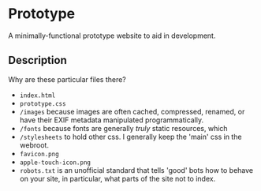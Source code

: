 # Prototype
A minimally-functional prototype website to aid in development.


## Description
Why are these particular files there?

* `index.html`
* `prototype.css`
* `/images` because images are often cached, compressed, renamed, or have their EXIF metadata manipulated programmatically.
* `/fonts` because fonts are generally _truly_ static resources, which
* `/stylesheets` to hold other css. I generally keep the 'main' css in the webroot.
* `favicon.png`
* `apple-touch-icon.png`
* `robots.txt` is an unofficial standard that tells 'good' bots how to behave on your site, in particular, what parts of the site not to index.
